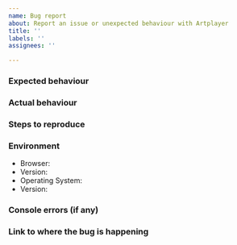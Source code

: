 ```yaml
---
name: Bug report
about: Report an issue or unexpected behaviour with Artplayer
title: ''
labels: ''
assignees: ''

---
```


### Expected behaviour

### Actual behaviour

### Steps to reproduce

### Environment

-   Browser:
-   Version:
-   Operating System:
-   Version:

### Console errors (if any)

### Link to where the bug is happening
